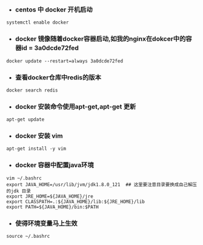 
- ### centos 中 docker 开机启动

```
systemctl enable docker
```

- ### docker 镜像随着docker容器启动,如我的nginx在dokcer中的容器id = 3a0dcde72fed
```
docker update --restart=always 3a0dcde72fed  
```

- ### 查看docker仓库中redis的版本
```
docker search redis
```
- ### docker 安装命令使用apt-get,apt-get 更新
```
apt-get update
```

- ### docker 安装 vim
```
apt-get install -y vim
```

- ### docker 容器中配置java环境
```
vim ~/.bashrc
export JAVA_HOME=/usr/lib/jvm/jdk1.8.0_121  ## 这里要注意目录要换成自己解压的jdk 目录
export JRE_HOME=${JAVA_HOME}/jre  
export CLASSPATH=.:${JAVA_HOME}/lib:${JRE_HOME}/lib  
export PATH=${JAVA_HOME}/bin:$PATH 
```

- ### 使得环境变量马上生效
```
source ~/.bashrc
```
